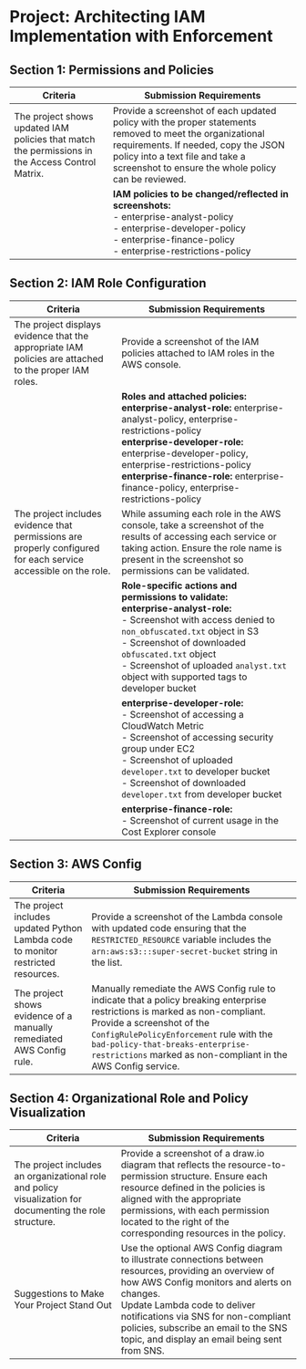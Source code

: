 # Project: Architecting IAM Implementation with Enforcement

## Section 1: Permissions and Policies

| **Criteria**                                                                 | **Submission Requirements**                                                                                                                                                                                                                                             |
|------------------------------------------------------------------------------|-------------------------------------------------------------------------------------------------------------------------------------------------------------------------------------------------------------------------------------------------------------------------|
| The project shows updated IAM policies that match the permissions in the Access Control Matrix. | Provide a screenshot of each updated policy with the proper statements removed to meet the organizational requirements. If needed, copy the JSON policy into a text file and take a screenshot to ensure the whole policy can be reviewed.                           |
|                                                                              | **IAM policies to be changed/reflected in screenshots:** <br>- enterprise-analyst-policy <br>- enterprise-developer-policy <br>- enterprise-finance-policy <br>- enterprise-restrictions-policy                                                                        |

## Section 2: IAM Role Configuration

| **Criteria**                                                                                  | **Submission Requirements**                                                                                                                                                                                                                                                 |
|-----------------------------------------------------------------------------------------------|-----------------------------------------------------------------------------------------------------------------------------------------------------------------------------------------------------------------------------------------------------------------------------|
| The project displays evidence that the appropriate IAM policies are attached to the proper IAM roles. | Provide a screenshot of the IAM policies attached to IAM roles in the AWS console.                                                                                                                                                                                          |
|                                                                                               | **Roles and attached policies:** <br>**enterprise-analyst-role:** enterprise-analyst-policy, enterprise-restrictions-policy <br>**enterprise-developer-role:** enterprise-developer-policy, enterprise-restrictions-policy <br>**enterprise-finance-role:** enterprise-finance-policy, enterprise-restrictions-policy |
| The project includes evidence that permissions are properly configured for each service accessible on the role. | While assuming each role in the AWS console, take a screenshot of the results of accessing each service or taking action. Ensure the role name is present in the screenshot so permissions can be validated.                                                                 |
|                                                                                               | **Role-specific actions and permissions to validate:** <br>**enterprise-analyst-role:** <br>- Screenshot with access denied to `non_obfuscated.txt` object in S3 <br>- Screenshot of downloaded `obfuscated.txt` object <br>- Screenshot of uploaded `analyst.txt` object with supported tags to developer bucket |
|                                                                                               | **enterprise-developer-role:** <br>- Screenshot of accessing a CloudWatch Metric <br>- Screenshot of accessing security group under EC2 <br>- Screenshot of uploaded `developer.txt` to developer bucket <br>- Screenshot of downloaded `developer.txt` from developer bucket |
|                                                                                               | **enterprise-finance-role:** <br>- Screenshot of current usage in the Cost Explorer console                                                                                                                                                                                 |

## Section 3: AWS Config

| **Criteria**                                                        | **Submission Requirements**                                                                                                                                                                                                                                               |
|---------------------------------------------------------------------|---------------------------------------------------------------------------------------------------------------------------------------------------------------------------------------------------------------------------------------------------------------------------|
| The project includes updated Python Lambda code to monitor restricted resources. | Provide a screenshot of the Lambda console with updated code ensuring that the `RESTRICTED_RESOURCE` variable includes the `arn:aws:s3:::super-secret-bucket` string in the list.                                                                                       |
| The project shows evidence of a manually remediated AWS Config rule. | Manually remediate the AWS Config rule to indicate that a policy breaking enterprise restrictions is marked as non-compliant. Provide a screenshot of the `ConfigRulePolicyEnforcement` rule with the `bad-policy-that-breaks-enterprise-restrictions` marked as non-compliant in the AWS Config service. |

## Section 4: Organizational Role and Policy Visualization

| **Criteria**                                                                      | **Submission Requirements**                                                                                                                                                                                                                                                             |
|-----------------------------------------------------------------------------------|-----------------------------------------------------------------------------------------------------------------------------------------------------------------------------------------------------------------------------------------------------------------------------------------|
| The project includes an organizational role and policy visualization for documenting the role structure. | Provide a screenshot of a draw.io diagram that reflects the resource-to-permission structure. Ensure each resource defined in the policies is aligned with the appropriate permissions, with each permission located to the right of the corresponding resources in the policy.              |
| Suggestions to Make Your Project Stand Out                                       | Use the optional AWS Config diagram to illustrate connections between resources, providing an overview of how AWS Config monitors and alerts on changes. <br>Update Lambda code to deliver notifications via SNS for non-compliant policies, subscribe an email to the SNS topic, and display an email being sent from SNS. |
